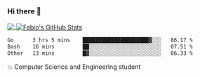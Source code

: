 ### Hi there 👋
<a href="https://github.com/fabiovincenzi/fabiovincenzi">
  <img align="center" src="https://github-readme-stats.vercel.app/api/top-langs/?username=fabiovincenzi&title_color=ffffff&text_color=c9cacc&icon_color=2bbc8a&bg_color=1d1f21&langs_count=3" />
</a>
<a href="https://github.com/fabiovincenzi/fabiovincenzi">
  <img align="center" src="https://github-readme-stats.vercel.app/api?username=fabiovincenzi&show_icons=true&line_height=27&count_private=true&title_color=ffffff&text_color=c9cacc&icon_color=2bbc8a&bg_color=1d1f21" alt="Fabio's GitHub Stats" />
</a>
<!--START_SECTION:waka-->

```txt
Go      3 hrs 5 mins    █████████████████████▓░░░   86.17 %
Bash    16 mins         ██░░░░░░░░░░░░░░░░░░░░░░░   07.51 %
Other   13 mins         █▓░░░░░░░░░░░░░░░░░░░░░░░   06.33 %
```

<!--END_SECTION:waka-->

:boom: Computer Science and Engineering student
